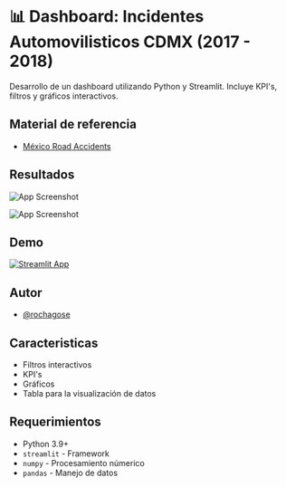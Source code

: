 
# 📊 Dashboard: Incidentes Automovilisticos CDMX (2017 - 2018)

Desarrollo de un dashboard utilizando Python y Streamlit. Incluye KPI's, filtros y gráficos interactivos.


## Material de referencia

 - [México Road Accidents](https://www.kaggle.com/datasets/laloromero/mexico-road-accidents-during-2019/data)



## Resultados

![App Screenshot](https://i.postimg.cc/0yJGXcDC/dsh.png)

![App Screenshot](https://i.postimg.cc/J4HpDbKS/dsh3.png)

## Demo
[![Streamlit App](https://static.streamlit.io/badges/streamlit_badge_black_white.svg)](https://cdmx-accidents-2017-2019-dashboard.streamlit.app/)

## Autor

- [@rochagose](https://github.com/rochagose)


## Caracteristicas

- Filtros interactivos
- KPI's
- Gráficos
- Tabla para la visualización de datos


## Requerimientos

- Python 3.9+
- `streamlit` - Framework
- `numpy` - Procesamiento númerico
- `pandas` - Manejo de datos
